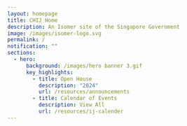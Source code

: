 ```yaml
---
layout: homepage
title: CHIJ Home
description: An Isomer site of the Singapore Government
image: /images/isomer-logo.svg
permalink: /
notification: ""
sections:
  - hero:
      background: /images/hero banner 3.gif
      key_highlights:
        - title: Open House
          description: "2024"
          url: /resources/announcements
        - title: Calendar of Events
          description: View All
          url: /resources/ij-calender
---
```

